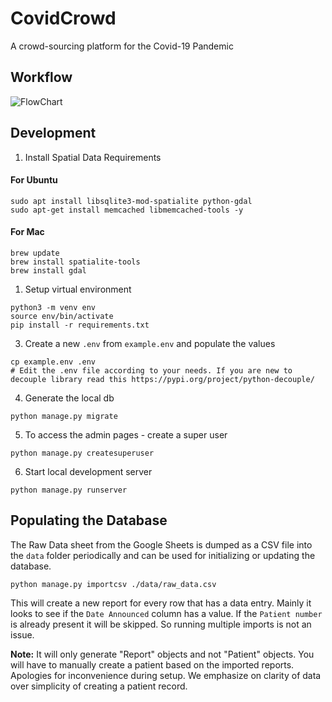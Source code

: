 # CovidCrowd

A crowd-sourcing platform for the Covid-19 Pandemic

## Workflow

![FlowChart](https://github.com/tecoholic/CovidCrowd/raw/master/docs/CovidCrowd-Workflow.png)


## Development

1. Install Spatial Data Requirements

#### For Ubuntu

```shell script
sudo apt install libsqlite3-mod-spatialite python-gdal
sudo apt-get install memcached libmemcached-tools -y
```
#### For Mac

```shell script
brew update
brew install spatialite-tools
brew install gdal
```

1. Setup virtual environment

```shell script
python3 -m venv env
source env/bin/activate
pip install -r requirements.txt
```

3. Create a new `.env` from `example.env` and populate the values

```shell script
cp example.env .env
# Edit the .env file according to your needs. If you are new to decouple library read this https://pypi.org/project/python-decouple/
```

4. Generate the local db

```shell script
python manage.py migrate
```

5. To access the admin pages - create a super user

```shell script
python manage.py createsuperuser
```

6. Start local development server

```shell script
python manage.py runserver
```

## Populating the Database

The Raw Data sheet from the Google Sheets is dumped as a CSV file into the `data`
folder periodically and can be used for initializing or updating the database.

```shell script
python manage.py importcsv ./data/raw_data.csv
```

This will create a new report for every row that has a data entry. Mainly it looks
to see if the `Date Announced` column has a value. If the `Patient number` is
already present it will be skipped. So running multiple imports is not an issue.

**Note:** It will only generate "Report" objects and not "Patient" objects. You
 will have to manually create a patient based on the imported reports. Apologies
 for inconvenience during setup. We emphasize on clarity of data over simplicity
  of creating a patient record.
